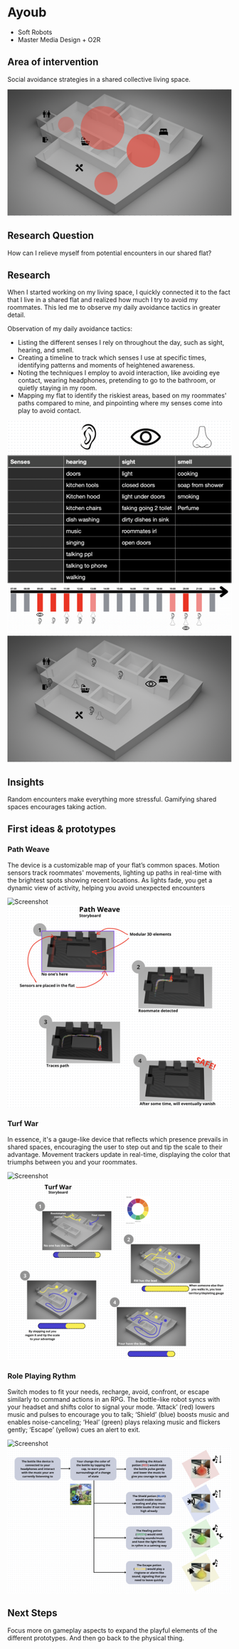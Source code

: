 # Ayoub
- Soft Robots
- Master Media Design + O2R

## Area of intervention
Social avoidance strategies in a shared collective living space.

![Screenshot](21.05.10.png)

## Research Question
How can I relieve myself from potential encounters in our shared flat?

## Research
When I started working on my living space, I quickly connected it to the fact that I live in a shared flat and realized how much I try to avoid my roommates. This led me to observe my daily avoidance tactics in greater detail.

Observation of my daily avoidance tactics:

- Listing the different senses I rely on throughout the day, such as sight, hearing, and smell.
- Creating a timeline to track which senses I use at specific times, identifying patterns and moments of heightened awareness.
- Noting the techniques I employ to avoid interaction, like avoiding eye contact, wearing headphones, pretending to go to the bathroom, or quietly staying in my room.
- Mapping my flat to identify the riskiest areas, based on my roommates' paths compared to mine, and pinpointing where my senses come into play to avoid contact.

![Screenshot](20.59.14.png)
![Screenshot](23.13.32.png)
![Screenshot](21.05.19.png)

## Insights
Random encounters make everything more stressful.
Gamifying shared spaces encourages taking action.

## First ideas & prototypes

### Path Weave
The device is a customizable map of your flat’s common spaces. Motion sensors track roommates' movements, lighting up paths in real-time with the brightest spots showing recent locations. As lights fade, you get a dynamic view of activity, helping you avoid unexpected encounters

![Screenshot](IMG_5360.png)
![Screenshot](sbpw.png)

### Turf War
In essence, it's a gauge-like device that reflects which presence prevails in shared spaces, encouraging the user to step out and tip the scale to their advantage. Movement trackers update in real-time, displaying the color that triumphs between you and your roommates.

![Screenshot](IMG_5364.png)
![Screenshot](sbtw.png)

### Role Playing Rythm
Switch modes to fit your needs, recharge, avoid, confront, or escape similarly to command actions in an RPG. The bottle-like robot syncs with your headset and shifts color to signal your mode. ‘Attack’ (red) lowers music and pulses to encourage you to talk; ‘Shield’ (blue) boosts music and enables noise-canceling; ‘Heal’ (green) plays relaxing music and flickers gently; ‘Escape’ (yellow) cues an alert to exit.

![Screenshot](IMG_5355.png)
![Screenshot](sbrpgb.png)

## Next Steps
Focus more on gameplay aspects to expand the playful elements of the different prototypes. And then go back to the physical thing.